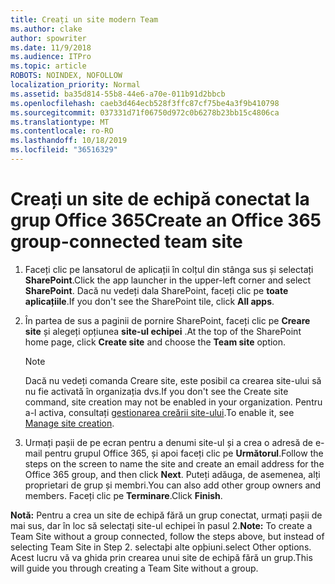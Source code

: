 ```yaml
---
title: Creați un site modern Team
ms.author: clake
author: spowriter
ms.date: 11/9/2018
ms.audience: ITPro
ms.topic: article
ROBOTS: NOINDEX, NOFOLLOW
localization_priority: Normal
ms.assetid: ba35d814-55b8-44e6-a70e-011b91d2bbcb
ms.openlocfilehash: caeb3d464ecb528f3ffc87cf75be4a3f9b410798
ms.sourcegitcommit: 037331d71f06750d972c0b6278b23bb15c4806ca
ms.translationtype: MT
ms.contentlocale: ro-RO
ms.lasthandoff: 10/18/2019
ms.locfileid: "36516329"
---
```

# <a name="create-an-office-365-group-connected-team-site"></a><span data-ttu-id="ae90a-102">Creați un site de echipă conectat la grup Office 365</span><span class="sxs-lookup"><span data-stu-id="ae90a-102">Create an Office 365 group-connected team site</span></span>

1. <span data-ttu-id="ae90a-103">Faceți clic pe lansatorul de aplicații în colțul din stânga sus și selectați **SharePoint**.</span><span class="sxs-lookup"><span data-stu-id="ae90a-103">Click the app launcher in the upper-left corner and select **SharePoint**.</span></span> <span data-ttu-id="ae90a-104">Dacă nu vedeți dala SharePoint, faceți clic pe **toate aplicațiile**.</span><span class="sxs-lookup"><span data-stu-id="ae90a-104">If you don't see the SharePoint tile, click **All apps**.</span></span>
    
2. <span data-ttu-id="ae90a-105">În partea de sus a paginii de pornire SharePoint, faceți clic pe **Creare site** și alegeți opțiunea **site-ul echipei** .</span><span class="sxs-lookup"><span data-stu-id="ae90a-105">At the top of the SharePoint home page, click **Create site** and choose the **Team site** option.</span></span> 
    
    > [!NOTE]
    > <span data-ttu-id="ae90a-106">Dacă nu vedeți comanda Creare site, este posibil ca crearea site-ului să nu fie activată în organizația dvs.</span><span class="sxs-lookup"><span data-stu-id="ae90a-106">If you don't see the Create site command, site creation may not be enabled in your organization.</span></span> <span data-ttu-id="ae90a-107">Pentru a-l activa, consultați [gestionarea creării site-ului](https://go.microsoft.com/fwlink/?linkid=2009644).</span><span class="sxs-lookup"><span data-stu-id="ae90a-107">To enable it, see [Manage site creation](https://go.microsoft.com/fwlink/?linkid=2009644).</span></span> 
  
3. <span data-ttu-id="ae90a-108">Urmați pașii de pe ecran pentru a denumi site-ul și a crea o adresă de e-mail pentru grupul Office 365, și apoi faceți clic pe **Următorul**.</span><span class="sxs-lookup"><span data-stu-id="ae90a-108">Follow the steps on the screen to name the site and create an email address for the Office 365 group, and then click **Next**.</span></span> <span data-ttu-id="ae90a-109">Puteți adăuga, de asemenea, alți proprietari de grup și membri.</span><span class="sxs-lookup"><span data-stu-id="ae90a-109">You can also add other group owners and members.</span></span> <span data-ttu-id="ae90a-110">Faceți clic pe **Terminare**.</span><span class="sxs-lookup"><span data-stu-id="ae90a-110">Click **Finish**.</span></span>
  
 <span data-ttu-id="ae90a-111">**Notă:** Pentru a crea un site de echipă fără un grup conectat, urmați pașii de mai sus, dar în loc să selectați site-ul echipei în pasul 2.</span><span class="sxs-lookup"><span data-stu-id="ae90a-111">**Note:** To create a Team Site without a group connected, follow the steps above, but instead of selecting Team Site in Step 2.</span></span> <span data-ttu-id="ae90a-112">selectaþi alte opþiuni.</span><span class="sxs-lookup"><span data-stu-id="ae90a-112">select Other options.</span></span> <span data-ttu-id="ae90a-113">Acest lucru vă va ghida prin crearea unui site de echipă fără un grup.</span><span class="sxs-lookup"><span data-stu-id="ae90a-113">This will guide you through creating a Team Site without a group.</span></span> 
    

